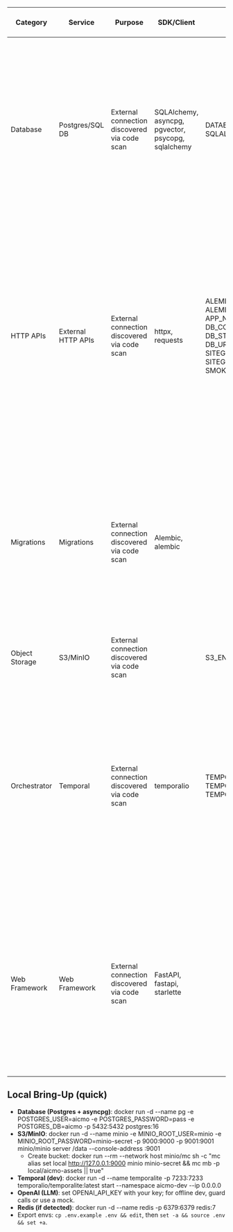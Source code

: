 | Category | Service | Purpose | SDK/Client | Required ENV | Optional ENV | Secrets | Least-Privilege Notes | Local Mock | Code Refs |
|---|---|---|---|---|---|---|---|---|---|
| Database | Postgres/SQL DB | External connection discovered via code scan | SQLAlchemy, asyncpg, pgvector, psycopg, sqlalchemy | DATABASE_URL, SQLALCHEMY_URL |  |  |  | See checklist | .github/workflows/ci-lite.yml:114, .github/workflows/ci-lite.yml:133, .github/workflows/ci-lite.yml:136, .github/workflows/ci-lite.yml:164, .github/workflows/ci-lite.yml:171, .github/workflows/ci-lite.yml:178, .github/workflows/ci-lite.yml:179, .github/workflows/ci-lite.yml:209, .github/workflows/ci-lite.yml:210, .github/workflows/ci-lite.yml:56, .github/workflows/ci-lite.yml:57, .github/workflows/ci.yml:101, .github/workflows/ci.yml:108, .github/workflows/ci.yml:109, .github/workflows/ci.yml:160, .github/workflows/ci.yml:162, .github/workflows/ci.yml:180, .github/workflows/ci.yml:184, .github/workflows/ci.yml:190, .github/workflows/ci.yml:191, .github/workflows/ci.yml:206, backend/alembic.ini:5, backend/alembic.ini:8, backend/alembic/README.md:3, backend/alembic/env.py:12, backend/alembic/env.py:31, backend/alembic/env.py:33, backend/alembic/env.py:37, backend/alembic/env.py:39, backend/alembic/env.py:40 |
| HTTP APIs | External HTTP APIs | External connection discovered via code scan | httpx, requests | ALEMBIC_CONFIG, ALEMBIC_OFFLINE, APP_NAME, DB_CONNECT_TIMEOUT, DB_STARTUP_RETRY_SECS, DB_URL, SITEGEN_ENABLED, SITEGEN_TASK_QUEUE, SMOKE_SKIP |  |  |  | See checklist | .github/workflows/ci.yml:142, backend/alembic/check_single_head.py:6, backend/alembic/env.py:111, backend/alembic/env.py:74, backend/alembic/env.py:84, backend/api/sitegen.py:18, backend/core/config.py:11, backend/core/config.py:12, backend/core/config.py:13, backend/core/config.py:14, backend/db/session.py:29, backend/modules/copyhook/tests/test_copyhook_v2.py:2, backend/modules/copyhook/tests/test_copyhook_v2.py:33, backend/modules/copyhook/tests/test_copyhook_v2.py:8, backend/modules/sitegen/routes.py:26, backend/modules/taste/router.py:28, backend/modules/taste/router.py:37, backend/modules/visualgen/tests/test_visualgen_v2.py:19, backend/modules/visualgen/tests/test_visualgen_v2.py:3, backend/tests/test_health_endpoints.py:2, backend/tests/test_health_endpoints.py:29, backend/tests/test_health_endpoints.py:8, backend/tests/test_metrics_endpoint.py:2, backend/tests/test_metrics_endpoint.py:9, backend/tests/test_models_asset.py:9, backend/tests/test_sitegen_toggle.py:7, backend/tests/test_taste_endpoints_integration.py:15, backend/tests/test_taste_endpoints_integration.py:26, backend/tests/test_taste_endpoints_integration.py:3, backend/tests/test_taste_endpoints_integration.py:41 |
| Migrations | Migrations | External connection discovered via code scan | Alembic, alembic |  |  |  |  | See checklist | .github/workflows/ci-lite.yml:106, .github/workflows/ci-lite.yml:126, .github/workflows/ci-lite.yml:162, .github/workflows/ci-lite.yml:176, .github/workflows/ci-lite.yml:192, .github/workflows/ci-lite.yml:193, .github/workflows/ci-lite.yml:197, .github/workflows/ci-lite.yml:203, .github/workflows/ci-lite.yml:204, .github/workflows/ci-lite.yml:212, .github/workflows/ci-lite.yml:216, .github/workflows/ci-lite.yml:243, .github/workflows/ci-lite.yml:249, .github/workflows/ci-lite.yml:255, .github/workflows/ci-lite.yml:256, .github/workflows/ci-lite.yml:258, .github/workflows/ci-lite.yml:289, .github/workflows/ci-lite.yml:42, .github/workflows/ci-lite.yml:44, .github/workflows/ci-lite.yml:48, .github/workflows/ci-lite.yml:70, .github/workflows/ci-lite.yml:76, .github/workflows/ci-lite.yml:82, .github/workflows/ci-lite.yml:85, .github/workflows/ci.yml:142, .github/workflows/ci.yml:188, .github/workflows/ci.yml:190, .github/workflows/ci.yml:192, .github/workflows/ci.yml:194, .github/workflows/ci.yml:196 |
| Object Storage | S3/MinIO | External connection discovered via code scan |  | S3_ENDPOINT |  |  |  | See checklist | backend/modules/copyhook/api/router.py:131, backend/modules/copyhook/api/router.py:160, backend/modules/visualgen/api/router.py:163, backend/tests/tools/test_inventory_script.py:21 |
| Orchestrator | Temporal | External connection discovered via code scan | temporalio | TEMPORAL_ADDRESS, TEMPORAL_E2E, TEMPORAL_NAMESPACE |  |  |  | See checklist | backend/api/sitegen.py:11, backend/api/sitegen.py:17, backend/minimal_tests/test_temporal_smoke.py:12, backend/minimal_tests/test_temporal_smoke.py:14, backend/minimal_tests/test_temporal_smoke.py:15, backend/minimal_tests/test_temporal_smoke.py:9, backend/routers/sitegen.py:12, backend/routers/sitegen.py:13, backend/routers/sitegen.py:4, backend/routers/workflows.py:13, backend/routers/workflows.py:14, backend/routers/workflows.py:5, backend/sitegen/worker.py:10, backend/sitegen/worker.py:4, backend/sitegen/worker.py:5, backend/sitegen/worker.py:9, backend/sitegen/workflows.py:3, backend/tests/test_workflows_mocked.py:50, backend/tests/test_workflows_mocked.py:51, docker/temporal-compose.clean.yml:19, docker/temporal-compose.clean.yml:36, docker/temporal-compose.clean.yml:60, docker/temporal-compose.clean.yml:69, docker/temporal-compose.yml:19, docker/temporal-compose.yml:36, docker/temporal-compose.yml:61, docker/temporal-compose.yml:70 |
| Web Framework | Web Framework | External connection discovered via code scan | FastAPI, fastapi, starlette |  |  |  |  | See checklist | backend/api/sitegen.py:7, backend/app.py:24, backend/app.py:42, backend/app.py:5, backend/app.py:6, backend/app.py:7, backend/app/main.py:1, backend/db/session.py:116, backend/main.py:1, backend/main.py:4, backend/minimal_app/main.py:1, backend/minimal_app/main.py:3, backend/minimal_tests/test_minimal.py:1, backend/modules/copyhook/api/router.py:1, backend/modules/copyhook/api/router.py:13, backend/modules/sitegen/routes.py:2, backend/modules/taste/router.py:121, backend/modules/taste/router.py:124, backend/modules/taste/router.py:6, backend/modules/visualgen/api/router.py:1, backend/routers/deployments.py:3, backend/routers/health.py:1, backend/routers/health.py:2, backend/routers/sitegen.py:3, backend/routers/sitegen_draft.py:1, backend/routers/sites.py:1, backend/routers/test.py:1, backend/routers/workflows.py:3, backend/routers/workflows.py:92, backend/security.py:4 |

## Local Bring-Up (quick)
- **Database (Postgres + asyncpg)**: docker run -d --name pg -e POSTGRES_USER=aicmo -e POSTGRES_PASSWORD=pass -e POSTGRES_DB=aicmo -p 5432:5432 postgres:16
- **S3/MinIO**: docker run -d --name minio -e MINIO_ROOT_USER=minio -e MINIO_ROOT_PASSWORD=minio-secret -p 9000:9000 -p 9001:9001 minio/minio server /data --console-address :9001
  - Create bucket: docker run --rm --network host minio/mc sh -c "mc alias set local http://127.0.0.1:9000 minio minio-secret && mc mb -p local/aicmo-assets || true"
- **Temporal (dev)**: docker run -d --name temporalite -p 7233:7233 temporalio/temporalite:latest start --namespace aicmo-dev --ip 0.0.0.0
- **OpenAI (LLM)**: set OPENAI_API_KEY with your key; for offline dev, guard calls or use a mock.
- **Redis (if detected)**: docker run -d --name redis -p 6379:6379 redis:7
- Export envs: `cp .env.example .env && edit`, then `set -a && source .env && set +a`.
